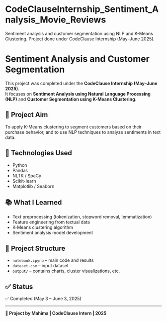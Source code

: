 # CodeClauseInternship_Sentiment_Analysis_Movie_Reviews
Sentiment analysis and customer segmentation using NLP and K-Means Clustering. Project done under CodeClause Internship (May–June 2025).
# Sentiment Analysis and Customer Segmentation

This project was completed under the **CodeClause Internship (May–June 2025)**.  
It focuses on **Sentiment Analysis using Natural Language Processing (NLP)** and **Customer Segmentation using K-Means Clustering**.

## 🧠 Project Aim
To apply K-Means clustering to segment customers based on their purchase behavior, and to use NLP techniques to analyze sentiments in text data.

## 🔧 Technologies Used
- Python
- Pandas
- NLTK / SpaCy
- Scikit-learn
- Matplotlib / Seaborn

## 📚 What I Learned
- Text preprocessing (tokenization, stopword removal, lemmatization)
- Feature engineering from textual data
- K-Means clustering algorithm
- Sentiment analysis model development

## 📂 Project Structure
- `notebook.ipynb` – main code and results
- `dataset.csv` – input dataset
- `output/` – contains charts, cluster visualizations, etc.

## ✅ Status
✅ Completed (May 3 – June 3, 2025)

---

**🔗 Project by Mahima | CodeClause Intern | 2025**
